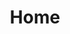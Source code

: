 ---
title: Home
permalink: /
position: 7
has-introduction: true
introduction-background-color: bg-white
introduction-body: |-
  ## UPDATE: The health and safety of our customers, prospective customers, employees, and partners is our highest priority.
  <div style="text-align: left; margin-top: 16px;">
  After careful consideration, and in light of the ongoing Coronavirus (COVID-19) developments, we have no choice but to reschedule C3 San Diego to early Fall, dates and location will be announced over the next several days. Rescheduling this event will enable us to provide the experience that our customers, prospective customers, partners, and employees expect and deserve in a safe environment.
  <p style="margin-top:16px; margin-bottom: 16px;">For any additional questions regarding C3 please see the FAQs below or reach out to [events@clarabridge.com](mailto:events@clarabridge.com) for more information.
  We look forward to hosting you in the fall. Until then, stay safe and healthy!</p>
  </div>
introduction-has-button: true
introduction-button-label: Contact Us
introduction-button-url: mailto:events@clarabridge.com
faqs:
- heading: Will Clarabridge Customer Connections (C3) be rescheduled to another date?
  body: Yes, C3 will be rescheduled to early fall, and we plan to announce the new dates within the next several days.
  trigger: section-1
  expanded: false
- heading: What will happen to my C3 2020 San Diego registration?
  body: All existing registrations will automatically be applied to the new C3 date. If you are unable to make the rescheduled dates, please email [events@clarabridge.com](mailto:events@clarabridge.com)
  trigger: section-2
  expanded: false
- heading: How will this affect my travel plans?
  body: Please contact your airline provider as soon as possible to alternative arrangements. Many airlines are offering flexible refund or transfer options at this time due to the COVID-19 situation.
  trigger: section-3
  expanded: false
- heading: What will happen to my hotel reservation?
  body: "All hotel reservations made through the Clarabridge hotel block at the Hard Rock Hotel San Diego will be cancelled by the hotel. At this time, attendees have not been charged the associated deposit for these reservations. If you have any questions regarding your reservations, please contact the hotel directly 866-751-7625

  IMPORTANT: If you booked a hotel reservation outside of the Clarabridge hotel block, it is your responsibility to cancel and confirm the refund status on any deposits paid."
  trigger: section-4
  expanded: false
- heading: I was planning on attending the Customer Training in San Diego, will that transfer over?
  body: Your purchased training session will transfer over to the new dates. 
  trigger: section-5
  expanded: false
- heading: I was unable to attend C3 San Diego but am interested in the new dates, when will registration be open for anyone that wasn’t already registered?
  body: Registration will be available with the rescheduled conference dates in the coming weeks.
  trigger: section-6
  expanded: false
- heading: I applied for a CX Award - what happens to my application?
  body: All C3 2020 CX Award submissions will be carried over to the new conference dates. If you have already applied then there is nothing else you need to do. If you have not had a chance to apply for an award, we have extended the deadline for submissions and you may submit an application [here](https://docs.google.com/forms/d/e/1FAIpQLSek2purGGNSGsTcee0srKeWwcIhrgAy43p-StmwJS5mCgm9bw/viewform).
  trigger: section-7
  expanded: false
- heading: Are you still planning to have C3 EMEA 2020?
  body: We will continue to monitor the global health situation. At this time, we are still planning to host C3 EMEA from 9 – 11 June, 2020 in London.
  trigger: section-8
  expanded: false
- heading: Who do I contact for more information?
  body: Please contact [events@clarabridge.com](mailto:events@clarabridge.com) for any additional questions.
  trigger: section-9
  expanded: false
layout: page-covid
---